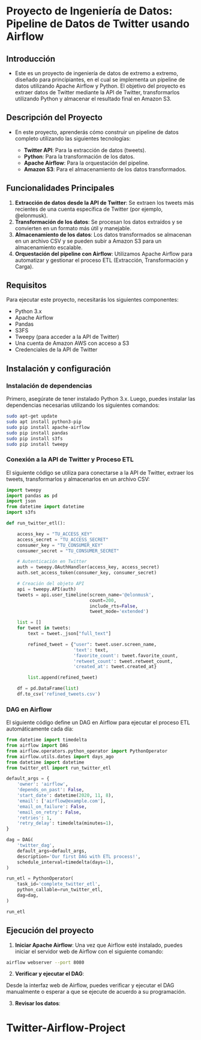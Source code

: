 # Proyecto de Ingeniería de Datos: Pipeline de Datos de Twitter usando Airflow

## Introducción

- Este es un proyecto de ingeniería de datos de extremo a extremo, diseñado para principiantes, en el cual se implementa un pipeline de datos utilizando Apache Airflow y Python. El objetivo del proyecto es extraer datos de Twitter mediante la API de Twitter, transformarlos utilizando Python y almacenar el resultado final en Amazon S3.

## Descripción del Proyecto

- En este proyecto, aprenderás cómo construir un pipeline de datos completo utilizando las siguientes tecnologías:

  - **Twitter API**: Para la extracción de datos (tweets).
  - **Python**: Para la transformación de los datos.
  - **Apache Airflow**: Para la orquestación del pipeline.
  - **Amazon S3**: Para el almacenamiento de los datos transformados.

## Funcionalidades Principales

1. **Extracción de datos desde la API de Twitter**: Se extraen los tweets más recientes de una cuenta específica de Twitter (por ejemplo, @elonmusk).
2. **Transformación de los datos**: Se procesan los datos extraídos y se convierten en un formato más útil y manejable.
3. **Almacenamiento de los datos**: Los datos transformados se almacenan en un archivo CSV y se pueden subir a Amazon S3 para un almacenamiento escalable.
4. **Orquestación del pipeline con Airflow**: Utilizamos Apache Airflow para automatizar y gestionar el proceso ETL (Extracción, Transformación y Carga).

## Requisitos

Para ejecutar este proyecto, necesitarás los siguientes componentes:

- Python 3.x
- Apache Airflow
- Pandas
- S3FS
- Tweepy (para acceder a la API de Twitter)
- Una cuenta de Amazon AWS con acceso a S3
- Credenciales de la API de Twitter

## Instalación y configuración

### **Instalación de dependencias**

Primero, asegúrate de tener instalado Python 3.x. Luego, puedes instalar las dependencias necesarias utilizando los siguientes comandos:

```bash
sudo apt-get update
sudo apt install python3-pip
sudo pip install apache-airflow
sudo pip install pandas 
sudo pip install s3fs
sudo pip install tweepy
```

### **Conexión a la API de Twitter y Proceso ETL**

El siguiente código se utiliza para conectarse a la API de Twitter, extraer los tweets, transformarlos y almacenarlos en un archivo CSV:

```python
import tweepy
import pandas as pd
import json
from datetime import datetime
import s3fs

def run_twitter_etl():

    access_key = "TU_ACCESS_KEY"
    access_secret = "TU_ACCESS_SECRET"
    consumer_key = "TU_CONSUMER_KEY"
    consumer_secret = "TU_CONSUMER_SECRET"

    # Autenticación en Twitter
    auth = tweepy.OAuthHandler(access_key, access_secret)
    auth.set_access_token(consumer_key, consumer_secret)

    # Creación del objeto API
    api = tweepy.API(auth)
    tweets = api.user_timeline(screen_name='@elonmusk',
                               count=200,
                               include_rts=False,
                               tweet_mode='extended')

    list = []
    for tweet in tweets:
        text = tweet._json["full_text"]

        refined_tweet = {"user": tweet.user.screen_name,
                         'text': text,
                         'favorite_count': tweet.favorite_count,
                         'retweet_count': tweet.retweet_count,
                         'created_at': tweet.created_at}

        list.append(refined_tweet)

    df = pd.DataFrame(list)
    df.to_csv('refined_tweets.csv')
```

### **DAG en Airflow**

El siguiente código define un DAG en Airflow para ejecutar el proceso ETL automáticamente cada día:

```python
from datetime import timedelta
from airflow import DAG
from airflow.operators.python_operator import PythonOperator
from airflow.utils.dates import days_ago
from datetime import datetime
from twitter_etl import run_twitter_etl

default_args = {
    'owner': 'airflow',
    'depends_on_past': False,
    'start_date': datetime(2020, 11, 8),
    'email': ['airflow@example.com'],
    'email_on_failure': False,
    'email_on_retry': False,
    'retries': 1,
    'retry_delay': timedelta(minutes=1),
}

dag = DAG(
    'twitter_dag',
    default_args=default_args,
    description='Our first DAG with ETL process!',
    schedule_interval=timedelta(days=1),
)

run_etl = PythonOperator(
    task_id='complete_twitter_etl',
    python_callable=run_twitter_etl,
    dag=dag,
)

run_etl
```

## Ejecución del proyecto

1. **Iniciar Apache Airflow**: Una vez que Airflow esté instalado, puedes iniciar el servidor web de Airflow con el siguiente comando:

```bash
airflow webserver --port 8080
```

2. **Verificar y ejecutar el DAG**:

Desde la interfaz web de Airflow, puedes verificar y ejecutar el DAG manualmente o esperar a que se ejecute de acuerdo a su programación.

3. **Revisar los datos**:

# Twitter-Airflow-Project
